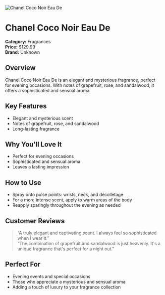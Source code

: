 ![Chanel Coco Noir Eau De](https://cdn.dummyjson.com/product-images/fragrances/chanel-coco-noir-eau-de/1.webp)

# Chanel Coco Noir Eau De

**Category:** Fragrances  
**Price:** $129.99  
**Brand:** Unknown

## Overview  
Chanel Coco Noir Eau De is an elegant and mysterious fragrance, perfect for evening occasions. With notes of grapefruit, rose, and sandalwood, it offers a sophisticated and sensual aroma.

## Key Features  
- Elegant and mysterious scent
- Notes of grapefruit, rose, and sandalwood
- Long-lasting fragrance

## Why You'll Love It  
- Perfect for evening occasions  
- Sophisticated and sensual aroma  
- Leaves a lasting impression  

## How to Use  
- Spray onto pulse points: wrists, neck, and décolletage  
- For a more intense scent, apply to warm areas of the body  
- Reapply sparingly throughout the evening as needed  

## Customer Reviews  
> “A truly elegant and captivating scent. I always feel so sophisticated when I wear it.”  
> “The combination of grapefruit and sandalwood is just heavenly. It's a unique fragrance that's perfect for a night out.”

## Perfect For  
- Evening events and special occasions  
- Those who appreciate a mysterious and sensual aroma  
- Adding a touch of luxury to your fragrance collection